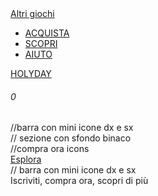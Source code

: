 <aside>
      <div class="aside-button">
        <a class="link" href="">Altri giochi</a>
      </div>
      <div class="aside-carosello"></div>
      <div classe="aside-icons">
        <div class="account"></div>
        <div class="iscriviti"></div>
      </div>
    </aside>

<nav>
      <div class="navbar-logo">
      </div>
      <div>
        <ul class="menu">
          <li><a class="link" href="">ACQUISTA</a></li>
          <li><a class="link" href="">SCOPRI</a></li>
          <li><a class="link" href="">AIUTO</a></li>
        </ul>
        <div class="holiday">
          <a class="link" href=""> HOLYDAY</a>
        </div>
      </div>
      <div class="icon">
        <div class="search">
          <div class="cart">
          <img src="" alt="" />
          <h6>0</h6>
        </div>
      </div>
    </nav>

<main>

<section class="first-section"> 
 <div class="header">
          <div class="header-background">
            </div>
          <div class="header-right">
            <div class="header-right-button"></div>
          </div>
          <div class="icons"></div>
          <div class="icons-link"></div>
        </div>
        <div class="favorites">
          <div class="favorites-button"></div>
        </div>
        <div class="carosello">
          <div class="carosello-link"></div>
          <div class="carosello-button"></div>
        </div>
        <div class="end-bar"> //barra con mini icone dx e sx
        </div>
      </section>

   <section class="second-section"> // sezione con sfondo binaco
        <div class="first-carosello"></div>
        <div class="heart"></div> 
        <div class="first-carosello-link"></div>
        <div class="first-carosello-button"></div>
        <div class="background"></div>  
        <div class="background-testo"></div>
        <div class="background-button"></div>
        <div classe="second-carosello">
          <div classe="second-carosello-background"></div>
          <div classe="second-carosello-heart"></div>
          <div class="second-carosello-link"></div>
          <div class="second-carosello-button"></div>
        </div>
        <div
          classe="background-bottomright"
        ></div>
        <div
          classe="background-bottomright-button"></div>
        <div>
          
<div class="icons"> //compra ora icons
            <div class="icons-link"></div>
            <a class="esplora-button" href="">Esplora</a>
          </div>
        </div>
      </section>

<section class="third-section"> 
     <div class="start-bar"> // barra con mini icone dx e sx
        </div>
        <div class="evidenza-icons"> Iscriviti, compra ora, scopri di più
          <div class="icons-left"></div>
          <div class="icons-left-link"></div>
        </div>
        <div class="evidenza-icons-topright"></div>
        <div class="topright-link"></div>
        <div class="icons-bottomright"></div>
        <div class="bottomright-link"></div>
        
   <div class="carosello"></div>
        <div class="carosello-topbutton"></div>
        <div class="carosello-topbutton-link"></div>
      </section>
      <section class="welcome"></section>
    </main>

<footer>
      <div class="info">
        <div class="footer-logo"></div>
        <div class="nfo-link"></div>
      </div>
      <div class="marketing">
        <div class="email"></div>
        <div class="social"></div>
      </div>
      <div class="privacy"> </div>
        <div class="privacy-link"></div>
        </footer>